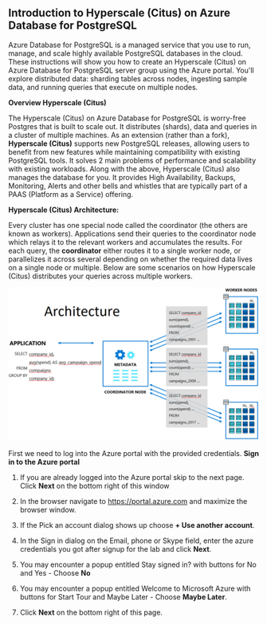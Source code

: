 Introduction to Hyperscale (Citus) on Azure Database for PostgreSQL
-------------------------------------------------------------------

Azure Database for PostgreSQL is a managed service that you use to run, manage, and scale highly available PostgreSQL databases in the cloud. These instructions will show you how to create an Hyperscale (Citus) on Azure Database for PostgreSQL server group using the Azure portal. You'll explore distributed data: sharding tables across nodes, ingesting sample data, and running queries that execute on multiple nodes.

**Overview Hyperscale (Citus)**

The Hyperscale (Citus) on Azure Database for PostgreSQL is worry-free Postgres that is built to scale out. It distributes (shards), data and queries in a cluster of multiple machines. As an extension (rather than a fork), **Hyperscale (Citus)** supports new PostgreSQL releases, allowing users to benefit from new features while maintaining compatibility with existing PostgreSQL tools. It solves 2 main problems of performance and scalability with existing workloads. Along with the above, Hyperscale (Citus) also manages the database for you. It provides High Availability, Backups, Monitoring, Alerts and other bells and whistles that are typically part of a PAAS (Platform as a Service) offering.

**Hyperscale (Citus) Architecture:**

Every cluster has one special node called the coordinator (the others are known as workers). Applications send their queries to the coordinator node which relays it to the relevant workers and accumulates the results.
For each query, the **coordinator** either routes it to a single worker node, or parallelizes it across several depending on whether the required data lives on a single node or multiple. Below are some scenarios on how Hyperscale (Citus) distributes your queries across multiple workers.

![](Images/Citus-Distributed-Aggregate.png)

First we need to log into the Azure portal with the provided credentials.
**Sign in to the Azure portal**
 
1.	If you are already logged into the Azure portal skip to the next page. Click **Next** on the bottom right of this window 
 
2.	In the browser navigate to https://portal.azure.com and maximize the browser window.
 
3.	If the Pick an account dialog shows up choose **+ Use another account**.
 
4.	In the Sign in dialog on the Email, phone or Skype field, enter the azure credentials you got after signup for the lab and click **Next**.

7.	You may encounter a popup entitled Stay signed in? with buttons for No and Yes - Choose **No**
 
8.	You may encounter a popup entitled Welcome to Microsoft Azure with buttons for Start Tour and Maybe Later - Choose **Maybe Later**.
 
9.	Click **Next** on the bottom right of this page.
